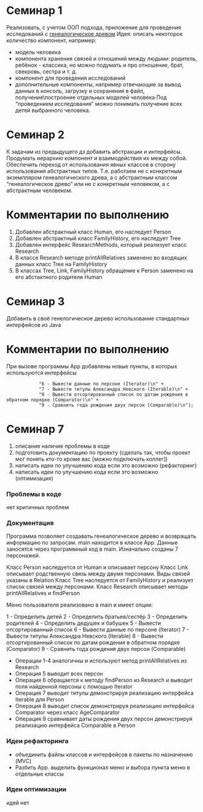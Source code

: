 # Семинар 1 

Реализовать, с учетом ООП подхода, приложение для проведения исследований с [генеалогическое древом](https://ru.wikipedia.org/wiki/%D0%93%D0%B5%D0%BD%D0%B5%D0%B0%D0%BB%D0%BE%D0%B3%D0%B8%D1%87%D0%B5%D1%81%D0%BA%D0%BE%D0%B5_%D0%B4%D1%80%D0%B5%D0%B2%D0%BE)
Идея: описать некоторое количество компонент, например:
- модель человека
- компонента хранения связей и отношений между людьми:
  родитель, ребёнок - классика, но можно подумать и про
  отношение, брат, свекровь, сестра и т. д.
- компонент для проведения исследований
- дополнительные компоненты, например отвечающие за вывод
  данных в консоль, загрузку и сохранения в файл,
  получение\построение отдельных моделей человека
  Под “проведением исследования” можно понимать получение всех
  детей выбранного человека.

# Семинар 2
К задачам из предыдущего дз добавить абстракции и интерфейсы. 
Продумать иерархию компонент и взаимодействия их
между собой.
Обеспечить переход от использования явных классов в сторону использования 
абстрактных типов. Т.е. работаем не с конкретным экземпляром генеалогического
древа, а с абстрактным классом “генеалогическое древо” или не с конкретным
человеком, а с абстрактным человеком.

# Комментарии по выполнению
1) Добавлен абстрактный класс Human, его наследует Person
2) Добавлен абстрактный класс FamilyHistory, его наследует Tree
3) Добавлен интерфейс ResearchMethods, который реализует класс Research
4) В классе Research методе printAllRelatives заменено во входящих данных класс Tree на FamilyHistory
5) В классах Tree, Link, FamilyHistory обращение к Person заменено на его абстактного родителя Human

# Семинар 3
Добавить в своё генелогическое дерево использование стандартных интерфейсов из Java

# Комментарии по выполнению

При вызове программы App добавлены новые пункты, в которых используются интерфейсы

                "6 - Вывести данные по персоне (Iterator)\n" +
                "7 - Вывести титулы Александра Невского (Iterable)\n" +
                "8 - Вывести отсортированный список по датам рождения в обратном порядке (Comparator)\n" +
                "9 - Сравнить года рождения двух персон (Comparable)\n");
# Семинар 7
1) описание наличие проблемы в коде
2) подготовить документацию по проекту (сделать так, чтобы проект мог понять кто-то кроме вас [можно подключать коллег])
3) написать идеи по улучшению кода если это возможно (рефакторинг)
4) написать идеи по улучшению кода если это возможно (оптимизация)

### Проблемы в коде
нет критичных проблем
### Документация
Программа позволяет создавать генеалогическое дерево и возвращать информацию по запросам.
main находится в классе App. Данные заносятся через программный код в main. Изначально созданы 7 персонажей.

Класс Person наследуется от Human и описывает персону
Класс Link описывает родственную связь между двумя персонами. Виды связей указаны в Relation
Класс Tree наследуется от FamilyHistory и реализует список связей между персонами.
Класс Research описывает методы printAllRelatives и findPerson

Меню пользователя реализовано в main и имеет опции:

1 - Определить детей
2 - Определить братьев/сестёр
3 - Определить родителей
4 - Определить дедушек и бабушек
5 - Вывести отсортированный список
6 - Вывести данные по персоне (Iterator)
7 - Вывести титулы Александра Невского (Iterable)
8 - Вывести отсортированный список по датам рождения в обратном порядке (Comparator)
9 - Сравнить года рождения двух персон (Comparable)


- Операции 1-4 аналогичны и используют метод printAllRelatives из Research
- Операция 5 выводит всех персон
- Операция 6 обращается к методу findPerson из Research и выводит поля найденной персоны с помощью Iterator
- Операция 7 выводит титулы демонстрируя реализацию интерфейса Iterable для Person
- Операция 8 выводит список демонстрируя реализацию интерфейса Comparator через класс AgeComparator
- Операция 9 сравнивает даты рождения двух персон демонстрируя реализацию интерфейса Comparable в Person

### Идеи рефакторинга
- объединить файлы классов и интерфейсов в пакеты по назначению (MVC)
- Разбить App. выделить функционал меню и выбора пункта меню в отдельные классы 

### Идеи оптимизации
идей нет
